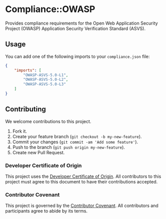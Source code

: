 # Compliance::OWASP

Provides compliance requirements for the Open Web Application Security Project (OWASP) Application Security Verification Standard (ASVS).

## Usage

You can add one of the following imports to your `compliance.json` file:

``` json
{
	"imports": [
		"OWASP-ASVS-5.0-L1",
		"OWASP-ASVS-5.0-L2",
		"OWASP-ASVS-5.0-L3"
	]
}
```

## Contributing

We welcome contributions to this project.

1.  Fork it.
2.  Create your feature branch (`git checkout -b my-new-feature`).
3.  Commit your changes (`git commit -am 'Add some feature'`).
4.  Push to the branch (`git push origin my-new-feature`).
5.  Create new Pull Request.

### Developer Certificate of Origin

This project uses the [Developer Certificate of Origin](https://developercertificate.org/). All contributors to this project must agree to this document to have their contributions accepted.

### Contributor Covenant

This project is governed by the [Contributor Covenant](https://www.contributor-covenant.org/). All contributors and participants agree to abide by its terms.
